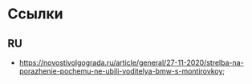 # Ссылки

## RU

- https://novostivolgograda.ru/article/general/27-11-2020/strelba-na-porazhenie-pochemu-ne-ubili-voditelya-bmw-s-montirovkoy;
